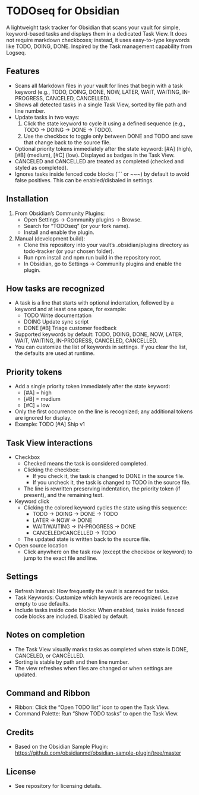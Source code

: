 # TODOseq for Obsidian

A lightweight task tracker for Obsidian that scans your vault for simple, keyword-based tasks and displays them in a dedicated Task View. It does not require markdown checkboxes; instead, it uses easy-to-type keywords like TODO, DOING, DONE. Inspired by the Task management capability from Logseq. 

## Features
- Scans all Markdown files in your vault for lines that begin with a task keyword (e.g., TODO, DOING, DONE, NOW, LATER, WAIT, WAITING, IN-PROGRESS, CANCELED, CANCELLED).
- Shows all detected tasks in a single Task View, sorted by file path and line number.
- Update tasks in two ways:
  1) Click the state keyword to cycle it using a defined sequence (e.g., TODO -> DOING -> DONE -> TODO).
  2) Use the checkbox to toggle only between DONE and TODO and save that change back to the source file.
- Optional priority tokens immediately after the state keyword: [#A] (high), [#B] (medium), [#C] (low). Displayed as badges in the Task View.
- CANCELED and CANCELLED are treated as completed (checked and styled as completed).
- Ignores tasks inside fenced code blocks (``` or ~~~) by default to avoid false positives. This can be enabled/disbaled in settings.

## Installation
1) From Obsidian’s Community Plugins:
   - Open Settings → Community plugins → Browse.
   - Search for “TODOseq” (or your fork name).
   - Install and enable the plugin.
2) Manual (development build):
   - Clone this repository into your vault’s .obsidian/plugins directory as todo-tracker (or your chosen folder).
   - Run npm install and npm run build in the repository root.
   - In Obsidian, go to Settings → Community plugins and enable the plugin.

## How tasks are recognized
- A task is a line that starts with optional indentation, followed by a keyword and at least one space, for example:
  - TODO Write documentation
  -   DOING Update sync script
  - DONE [#B] Triage customer feedback
- Supported keywords by default: TODO, DOING, DONE, NOW, LATER, WAIT, WAITING, IN-PROGRESS, CANCELED, CANCELLED.
- You can customize the list of keywords in settings. If you clear the list, the defaults are used at runtime.

## Priority tokens
- Add a single priority token immediately after the state keyword:
  - [#A] = high
  - [#B] = medium
  - [#C] = low
- Only the first occurrence on the line is recognized; any additional tokens are ignored for display.
- Example: TODO [#A] Ship v1

## Task View interactions
- Checkbox
  - Checked means the task is considered completed.
  - Clicking the checkbox:
    - If you check it, the task is changed to DONE in the source file.
    - If you uncheck it, the task is changed to TODO in the source file.
  - The line is rewritten preserving indentation, the priority token (if present), and the remaining text.
- Keyword click
  - Clicking the colored keyword cycles the state using this sequence:
    - TODO -> DOING -> DONE -> TODO
    - LATER -> NOW -> DONE
    - WAIT/WAITING -> IN-PROGRESS -> DONE
    - CANCELED/CANCELLED -> TODO
  - The updated state is written back to the source file.
- Open source location
  - Click anywhere on the task row (except the checkbox or keyword) to jump to the exact file and line.

## Settings
- Refresh Interval: How frequently the vault is scanned for tasks.
- Task Keywords: Customize which keywords are recognized. Leave empty to use defaults.
- Include tasks inside code blocks: When enabled, tasks inside fenced code blocks are included. Disabled by default.

## Notes on completion
- The Task View visually marks tasks as completed when state is DONE, CANCELED, or CANCELLED.
- Sorting is stable by path and then line number.
- The view refreshes when files are changed or when settings are updated.

## Command and Ribbon
- Ribbon: Click the “Open TODO list” icon to open the Task View.
- Command Palette: Run “Show TODO tasks” to open the Task View.

## Credits
- Based on the Obsidian Sample Plugin: https://github.com/obsidianmd/obsidian-sample-plugin/tree/master

## License
- See repository for licensing details.
